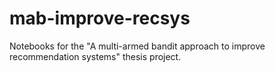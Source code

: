 # mab-improve-recsys
Notebooks for the "A multi-armed bandit approach to improve recommendation systems" thesis project.
